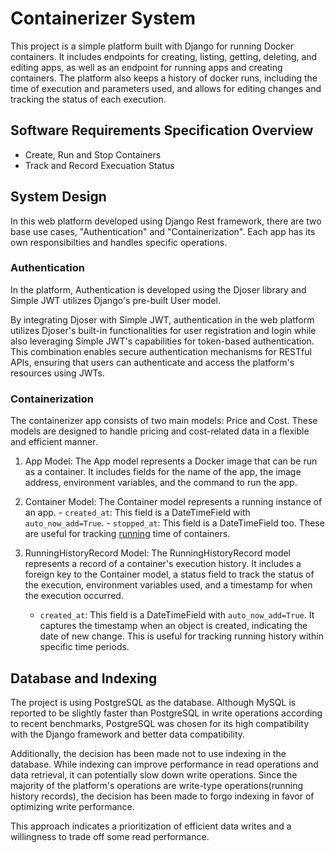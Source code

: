 # Containerizer System
This project is a simple platform built with Django for running Docker containers. It includes endpoints for creating, listing, getting, deleting, and editing apps, as well as an endpoint for running apps and creating containers. The platform also keeps a history of docker runs, including the time of execution and parameters used, and allows for editing changes and tracking the status of each execution.

##  Software Requirements Specification Overview
- Create, Run and Stop Containers 
- Track and Record Execuation Status

## System Design
In this web platform developed using Django Rest framework, there are two base use cases, "Authentication" and "Containerization". Each app has its own responsibilties and handles specific operations.

### Authentication
In the platform, Authentication is developed using the Djoser library and Simple JWT utilizes Django's pre-built User model.

By integrating Djoser with Simple JWT, authentication in the web platform utilizes Djoser's built-in functionalities for user registration and login while also leveraging Simple JWT's capabilities for token-based authentication. This combination enables secure authentication mechanisms for RESTful APIs, ensuring that users can authenticate and access the platform's resources using JWTs.

### Containerization
The containerizer app consists of two main models: Price and Cost. These models are designed to handle pricing and cost-related data in a flexible and efficient manner. 

1. App Model:
    The App model represents a Docker image that can be run as a container. It includes fields for the name of the app, the image address, environment variables, and the command to run the app.

2. Container Model:
    The Container model represents a running instance of an app. 
        - `created_at`: This field is a DateTimeField with `auto_now_add=True`.
        - `stopped_at`: This field is a DateTimeField too. These are useful for tracking <ins>running</ins> time of containers.

3. RunningHistoryRecord Model:
    The RunningHistoryRecord model represents a record of a container's execution history. It includes a foreign key to the Container model, a status field to track the status of the execution, environment variables used, and a timestamp for when the execution occurred.
    - `created_at`: This field is a DateTimeField with `auto_now_add=True`. It captures the timestamp when an object is created, indicating the date of new change. This is useful for tracking running history within specific time periods.


## Database and Indexing
The project is using PostgreSQL as the database. Although MySQL is reported to be slightly faster than PostgreSQL in write operations according to recent benchmarks, PostgreSQL was chosen for its high compatibility with the Django framework and better data compatibility.

Additionally, the decision has been made not to use indexing in the database. While indexing can improve performance in read operations and data retrieval, it can potentially slow down write operations. Since the majority of the platform's operations are write-type operations(running history records), the decision has been made to forgo indexing in favor of optimizing write performance.

This approach indicates a prioritization of efficient data writes and a willingness to trade off some read performance. 